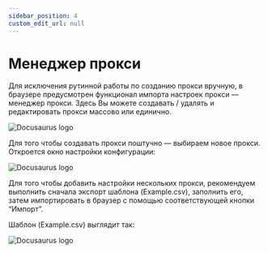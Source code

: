 ```yaml
---
sidebar_position: 4
custom_edit_url: null
---
```


# Менеджер прокси

Для исключения рутинной работы по созданию прокси вручную, в браузере предусмотрен функционал импорта настроек прокси — менеджер прокси. Здесь Вы можете создавать / удалять и редактировать прокси массово или единично. 

![Docusaurus logo](/img/rus/sw/proxy-manager-1.png)

Для того чтобы создавать прокси поштучно — выбираем новое прокси. Откроется окно настройки конфигурации:

![Docusaurus logo](/img/rus/sw/proxy-manager-2.png)

Для того чтобы добавить настройки нескольких прокси, рекомендуем выполнить сначала экспорт шаблона (Example.csv), заполнить его, затем импортировать в браузер с помощью соответствующей кнопки “Импорт”.

Шаблон (Example.csv) выглядит так:

![Docusaurus logo](/img/proxy-example-template.png)

